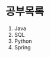 # 공부목록
 1. Java
 2. SQL
 3. Python
 4. Spring

<!--stackedit_data:
eyJoaXN0b3J5IjpbLTEzNjczMzE1OTEsLTEzNjczMzE1OTEsLT
E1MDM4NDI5MzNdfQ==
-->